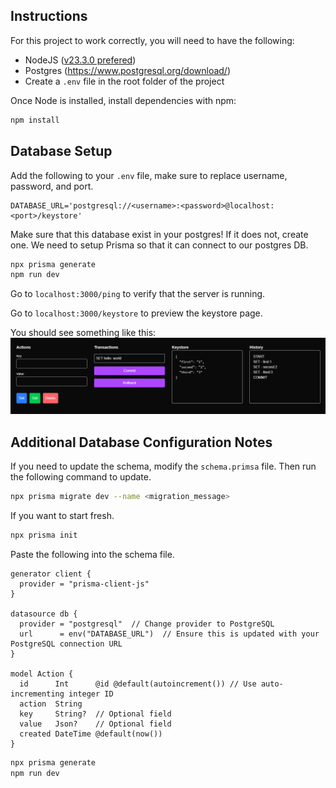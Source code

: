 ## Instructions

For this project to work correctly, you will need to have the following:
- NodeJS ([v23.3.0 prefered](https://nodejs.org/en/download))
- Postgres (https://www.postgresql.org/download/)
- Create a `.env` file in the root folder of the project

Once Node is installed, install dependencies with npm:
```bash
npm install
```

## Database Setup

Add the following to your `.env` file, make sure to replace username, password, and port.
```
DATABASE_URL='postgresql://<username>:<password>@localhost:<port>/keystore'
```

Make sure that this database exist in your postgres! If it does not, create one.
We need to setup Prisma so that it can connect to our postgres DB.

```bash
npx prisma generate
npm run dev
```

Go to `localhost:3000/ping` to verify that the server is running.

Go to `localhost:3000/keystore` to preview the keystore page.

You should see something like this:
![Screenshot](public/screenshot.png)

## Additional Database Configuration Notes

If you need to update the schema, modify the `schema.primsa` file.
Then run the following command to update.

```bash
npx prisma migrate dev --name <migration_message>
```

If you want to start fresh.

```bash
npx prisma init
```

Paste the following into the schema file.

```
generator client {
  provider = "prisma-client-js"
}

datasource db {
  provider = "postgresql"  // Change provider to PostgreSQL
  url      = env("DATABASE_URL")  // Ensure this is updated with your PostgreSQL connection URL
}

model Action {
  id      Int      @id @default(autoincrement()) // Use auto-incrementing integer ID
  action  String
  key     String?  // Optional field
  value   Json?    // Optional field
  created DateTime @default(now())
}
```

```bash
npx prisma generate
npm run dev
```